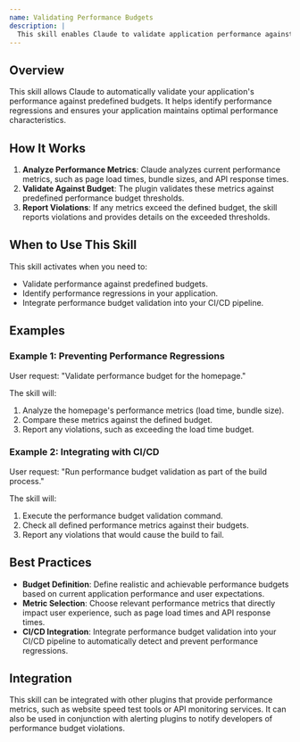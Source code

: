```yaml
---
name: Validating Performance Budgets
description: |
  This skill enables Claude to validate application performance against defined budgets. It's useful for identifying performance regressions early in the development lifecycle. The skill is triggered when the user mentions "performance budget", "validate budget", "performance regression", or requests a check against performance metrics like "page load times", "bundle sizes", "API response times", or "Lighthouse scores". The plugin validates against predefined thresholds and alerts on violations. It is especially helpful in CI/CD pipelines to prevent performance degradation in production.
---
```


## Overview

This skill allows Claude to automatically validate your application's performance against predefined budgets. It helps identify performance regressions and ensures your application maintains optimal performance characteristics.

## How It Works

1. **Analyze Performance Metrics**: Claude analyzes current performance metrics, such as page load times, bundle sizes, and API response times.
2. **Validate Against Budget**: The plugin validates these metrics against predefined performance budget thresholds.
3. **Report Violations**: If any metrics exceed the defined budget, the skill reports violations and provides details on the exceeded thresholds.

## When to Use This Skill

This skill activates when you need to:
- Validate performance against predefined budgets.
- Identify performance regressions in your application.
- Integrate performance budget validation into your CI/CD pipeline.

## Examples

### Example 1: Preventing Performance Regressions

User request: "Validate performance budget for the homepage."

The skill will:
1. Analyze the homepage's performance metrics (load time, bundle size).
2. Compare these metrics against the defined budget.
3. Report any violations, such as exceeding the load time budget.

### Example 2: Integrating with CI/CD

User request: "Run performance budget validation as part of the build process."

The skill will:
1. Execute the performance budget validation command.
2. Check all defined performance metrics against their budgets.
3. Report any violations that would cause the build to fail.

## Best Practices

- **Budget Definition**: Define realistic and achievable performance budgets based on current application performance and user expectations.
- **Metric Selection**: Choose relevant performance metrics that directly impact user experience, such as page load times and API response times.
- **CI/CD Integration**: Integrate performance budget validation into your CI/CD pipeline to automatically detect and prevent performance regressions.

## Integration

This skill can be integrated with other plugins that provide performance metrics, such as website speed test tools or API monitoring services. It can also be used in conjunction with alerting plugins to notify developers of performance budget violations.